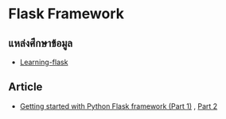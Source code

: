Flask Framework
===

## แหล่งศึกษาข้อมูล

- [Learning-flask](https://pythonise.com/series/learning-flask)


## Article
 
- [Getting started with Python Flask framework (Part 1)](https://medium.com/techkylabs/getting-started-with-python-flask-framework-part-1-a4931ce0ea13) , [Part 2](https://medium.com/techkylabs/getting-started-with-python-flask-framework-part-2-5838ddc5d9a7)


<!--stackedit_data:
eyJoaXN0b3J5IjpbMTkzNDU0MjgxMl19
-->